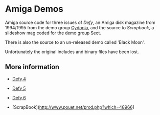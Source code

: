 # Amiga Demos

Amiga source code for three issues of _Defy_, an Amiga disk magazine from 1994/1995 from the demo group [Cydonia](http://www.pouet.net/groups.php?which=845), and the source to _Scrapbook_, a slideshow mag coded for the demo group Sect.

There is also the source to an un-released demo called 'Black Moon'.

Unfortunately the original includes and binary files have been lost.

## More information
* [Defy 4](http://www.pouet.net/prod.php?which=14396)
* [Defy 5](http://www.pouet.net/prod.php?which=14397)
* [Defy 6](http://www.pouet.net/prod.php?which=14398)

* [ScrapBook](http://www.pouet.net/prod.php?which=48966]

